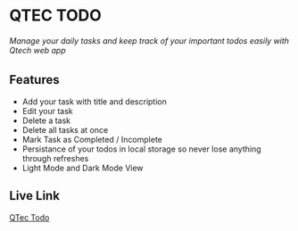 # QTEC TODO

###### Manage your daily tasks and keep track of your important todos easily with Qtech web app

## Features

- Add your task with title and description
- Edit your task
- Delete a task
- Delete all tasks at once
- Mark Task as Completed / Incomplete
- Persistance of your todos in local storage so never lose anything through refreshes
- Light Mode and Dark Mode View

## Live Link

[QTec Todo](https://qtec-todo-app-livid.vercel.app/)
